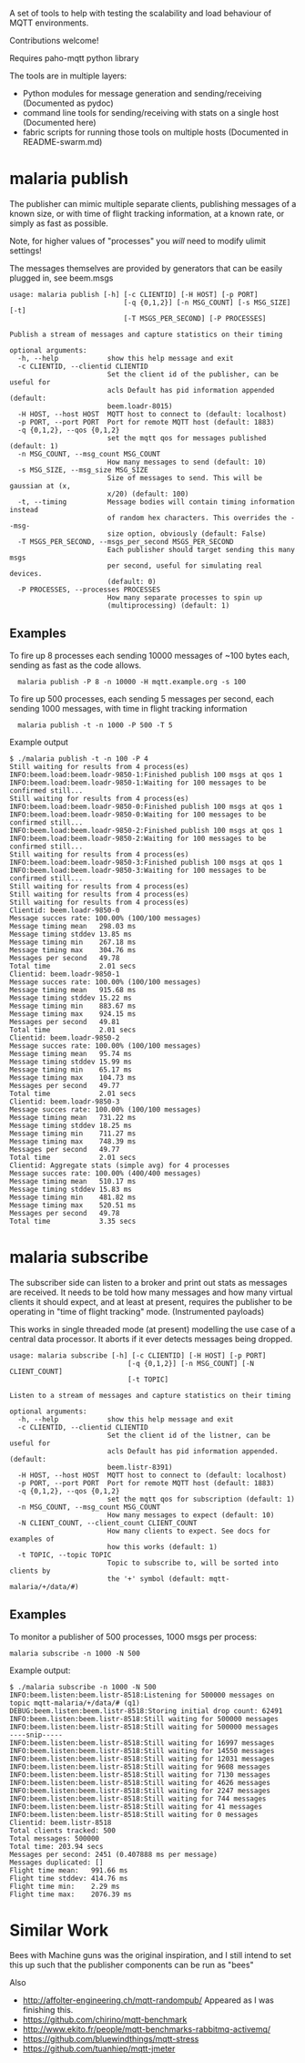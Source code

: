 A set of tools to help with testing the scalability and load behaviour
of MQTT environments.

Contributions welcome!

Requires paho-mqtt python library

The tools are in multiple layers:

* Python modules for message generation and sending/receiving
  (Documented as pydoc)
* command line tools for sending/receiving with stats on a single host
  (Documented here)
* fabric scripts for running those tools on multiple hosts
  (Documented in README-swarm.md)

malaria publish
===============
The publisher can mimic multiple separate clients, publishing messages of
a known size, or with time of flight tracking information, at a known rate,
or simply as fast as possible.

Note, for higher values of "processes" you _will_ need to modify ulimit
settings!

The messages themselves are provided by generators that can be easily
plugged in, see beem.msgs


```
usage: malaria publish [-h] [-c CLIENTID] [-H HOST] [-p PORT]
                            [-q {0,1,2}] [-n MSG_COUNT] [-s MSG_SIZE] [-t]
                            [-T MSGS_PER_SECOND] [-P PROCESSES]

Publish a stream of messages and capture statistics on their timing

optional arguments:
  -h, --help            show this help message and exit
  -c CLIENTID, --clientid CLIENTID
                        Set the client id of the publisher, can be useful for
                        acls Default has pid information appended (default:
                        beem.loadr-8015)
  -H HOST, --host HOST  MQTT host to connect to (default: localhost)
  -p PORT, --port PORT  Port for remote MQTT host (default: 1883)
  -q {0,1,2}, --qos {0,1,2}
                        set the mqtt qos for messages published (default: 1)
  -n MSG_COUNT, --msg_count MSG_COUNT
                        How many messages to send (default: 10)
  -s MSG_SIZE, --msg_size MSG_SIZE
                        Size of messages to send. This will be gaussian at (x,
                        x/20) (default: 100)
  -t, --timing          Message bodies will contain timing information instead
                        of random hex characters. This overrides the --msg-
                        size option, obviously (default: False)
  -T MSGS_PER_SECOND, --msgs_per_second MSGS_PER_SECOND
                        Each publisher should target sending this many msgs
                        per second, useful for simulating real devices.
                        (default: 0)
  -P PROCESSES, --processes PROCESSES
                        How many separate processes to spin up
                        (multiprocessing) (default: 1)
```

Examples
--------

To fire up 8 processes each sending 10000 messages of ~100 bytes each,
sending as fast as the code allows.
```
  malaria publish -P 8 -n 10000 -H mqtt.example.org -s 100
```

To fire up 500 processes, each sending 5 messages per second, each sending
1000 messages, with time in flight tracking information
```
  malaria publish -t -n 1000 -P 500 -T 5
```

Example output
```
$ ./malaria publish -t -n 100 -P 4
Still waiting for results from 4 process(es)
INFO:beem.load:beem.loadr-9850-1:Finished publish 100 msgs at qos 1
INFO:beem.load:beem.loadr-9850-1:Waiting for 100 messages to be confirmed still...
Still waiting for results from 4 process(es)
INFO:beem.load:beem.loadr-9850-0:Finished publish 100 msgs at qos 1
INFO:beem.load:beem.loadr-9850-0:Waiting for 100 messages to be confirmed still...
INFO:beem.load:beem.loadr-9850-2:Finished publish 100 msgs at qos 1
INFO:beem.load:beem.loadr-9850-2:Waiting for 100 messages to be confirmed still...
Still waiting for results from 4 process(es)
INFO:beem.load:beem.loadr-9850-3:Finished publish 100 msgs at qos 1
INFO:beem.load:beem.loadr-9850-3:Waiting for 100 messages to be confirmed still...
Still waiting for results from 4 process(es)
Still waiting for results from 4 process(es)
Still waiting for results from 4 process(es)
Clientid: beem.loadr-9850-0
Message succes rate: 100.00% (100/100 messages)
Message timing mean   298.03 ms
Message timing stddev 13.85 ms
Message timing min    267.18 ms
Message timing max    304.76 ms
Messages per second   49.78
Total time            2.01 secs
Clientid: beem.loadr-9850-1
Message succes rate: 100.00% (100/100 messages)
Message timing mean   915.68 ms
Message timing stddev 15.22 ms
Message timing min    883.67 ms
Message timing max    924.15 ms
Messages per second   49.81
Total time            2.01 secs
Clientid: beem.loadr-9850-2
Message succes rate: 100.00% (100/100 messages)
Message timing mean   95.74 ms
Message timing stddev 15.99 ms
Message timing min    65.17 ms
Message timing max    104.73 ms
Messages per second   49.77
Total time            2.01 secs
Clientid: beem.loadr-9850-3
Message succes rate: 100.00% (100/100 messages)
Message timing mean   731.22 ms
Message timing stddev 18.25 ms
Message timing min    711.27 ms
Message timing max    748.39 ms
Messages per second   49.77
Total time            2.01 secs
Clientid: Aggregate stats (simple avg) for 4 processes
Message succes rate: 100.00% (400/400 messages)
Message timing mean   510.17 ms
Message timing stddev 15.83 ms
Message timing min    481.82 ms
Message timing max    520.51 ms
Messages per second   49.78
Total time            3.35 secs
```

malaria subscribe
==================
The subscriber side can listen to a broker and print out stats as messages 
are received.  It needs to be told how many messages and how many virtual
clients it should expect, and at least at present, requires the publisher to
be operating in "time of flight tracking" mode. (Instrumented payloads)

This works in single threaded mode (at present) modelling the use case of a
central data processor.  It aborts if it ever detects messages being dropped.

```
usage: malaria subscribe [-h] [-c CLIENTID] [-H HOST] [-p PORT]
                             [-q {0,1,2}] [-n MSG_COUNT] [-N CLIENT_COUNT]
                             [-t TOPIC]

Listen to a stream of messages and capture statistics on their timing

optional arguments:
  -h, --help            show this help message and exit
  -c CLIENTID, --clientid CLIENTID
                        Set the client id of the listner, can be useful for
                        acls Default has pid information appended. (default:
                        beem.listr-8391)
  -H HOST, --host HOST  MQTT host to connect to (default: localhost)
  -p PORT, --port PORT  Port for remote MQTT host (default: 1883)
  -q {0,1,2}, --qos {0,1,2}
                        set the mqtt qos for subscription (default: 1)
  -n MSG_COUNT, --msg_count MSG_COUNT
                        How many messages to expect (default: 10)
  -N CLIENT_COUNT, --client_count CLIENT_COUNT
                        How many clients to expect. See docs for examples of
                        how this works (default: 1)
  -t TOPIC, --topic TOPIC
                        Topic to subscribe to, will be sorted into clients by
                        the '+' symbol (default: mqtt-malaria/+/data/#)
```

Examples
--------
To monitor a publisher of 500 processes, 1000 msgs per process:
```
malaria subscribe -n 1000 -N 500
```

Example output:
```
$ ./malaria subscribe -n 1000 -N 500
INFO:beem.listen:beem.listr-8518:Listening for 500000 messages on topic mqtt-malaria/+/data/# (q1)
DEBUG:beem.listen:beem.listr-8518:Storing initial drop count: 62491
INFO:beem.listen:beem.listr-8518:Still waiting for 500000 messages
INFO:beem.listen:beem.listr-8518:Still waiting for 500000 messages
----snip-----
INFO:beem.listen:beem.listr-8518:Still waiting for 16997 messages
INFO:beem.listen:beem.listr-8518:Still waiting for 14550 messages
INFO:beem.listen:beem.listr-8518:Still waiting for 12031 messages
INFO:beem.listen:beem.listr-8518:Still waiting for 9608 messages
INFO:beem.listen:beem.listr-8518:Still waiting for 7130 messages
INFO:beem.listen:beem.listr-8518:Still waiting for 4626 messages
INFO:beem.listen:beem.listr-8518:Still waiting for 2247 messages
INFO:beem.listen:beem.listr-8518:Still waiting for 744 messages
INFO:beem.listen:beem.listr-8518:Still waiting for 41 messages
INFO:beem.listen:beem.listr-8518:Still waiting for 0 messages
Clientid: beem.listr-8518
Total clients tracked: 500
Total messages: 500000
Total time: 203.94 secs
Messages per second: 2451 (0.407888 ms per message)
Messages duplicated: []
Flight time mean:   991.66 ms
Flight time stddev: 414.76 ms
Flight time min:    2.29 ms
Flight time max:    2076.39 ms

```


Similar Work
============
Bees with Machine guns was the original inspiration, and I still intend to
set this up such that the publisher components can be run as "bees"

Also
* http://affolter-engineering.ch/mqtt-randompub/ Appeared as I was finishing this.
* https://github.com/chirino/mqtt-benchmark
* http://www.ekito.fr/people/mqtt-benchmarks-rabbitmq-activemq/
* https://github.com/bluewindthings/mqtt-stress
* https://github.com/tuanhiep/mqtt-jmeter

